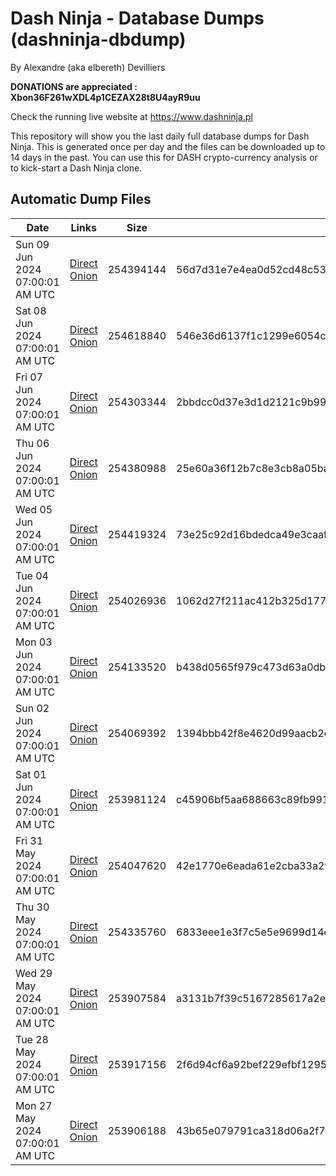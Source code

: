 # Dash Ninja - Database Dumps (dashninja-dbdump)
By Alexandre (aka elbereth) Devilliers

**DONATIONS are appreciated : Xbon36F261wXDL4p1CEZAX28t8U4ayR9uu**

Check the running live website at https://www.dashninja.pl

This repository will show you the last daily full database dumps for Dash Ninja. This is generated once per day and the files can be downloaded up to 14 days in the past.
You can use this for DASH crypto-currency analysis or to kick-start a Dash Ninja clone.


## Automatic Dump Files
| Date | Links | Size | SHA256 |
|--|--|--|--|
| Sun 09 Jun 2024 07:00:01 AM UTC | [Direct](https://oshi.at/njgU) [Onion](http://5ety7tpkim5me6eszuwcje7bmy25pbtrjtue7zkqqgziljwqy3rrikqd.onion/njgU) | 254394144 | 56d7d31e7e4ea0d52cd48c53fa8b544ecf4e83fff5ea096420f9f9864c017b7f | 
| Sat 08 Jun 2024 07:00:01 AM UTC | [Direct](https://oshi.at/vsew) [Onion](http://5ety7tpkim5me6eszuwcje7bmy25pbtrjtue7zkqqgziljwqy3rrikqd.onion/vsew) | 254618840 | 546e36d6137f1c1299e6054c43031387848df8498fec12dc7f196acec352270d | 
| Fri 07 Jun 2024 07:00:01 AM UTC | [Direct](https://oshi.at/AHKq) [Onion](http://5ety7tpkim5me6eszuwcje7bmy25pbtrjtue7zkqqgziljwqy3rrikqd.onion/AHKq) | 254303344 | 2bbdcc0d37e3d1d2121c9b997324771b5a1c6f45db9df268520c9a66d4778f68 | 
| Thu 06 Jun 2024 07:00:01 AM UTC | [Direct](https://oshi.at/xRZF) [Onion](http://5ety7tpkim5me6eszuwcje7bmy25pbtrjtue7zkqqgziljwqy3rrikqd.onion/xRZF) | 254380988 | 25e60a36f12b7c8e3cb8a05ba3a8656eb6739d5c391853a7aa77e5653546cc29 | 
| Wed 05 Jun 2024 07:00:01 AM UTC | [Direct](https://oshi.at/fQTn) [Onion](http://5ety7tpkim5me6eszuwcje7bmy25pbtrjtue7zkqqgziljwqy3rrikqd.onion/fQTn) | 254419324 | 73e25c92d16bdedca49e3caafb4d445c9c4d4dcb486c24e194df1710bd82bfa4 | 
| Tue 04 Jun 2024 07:00:01 AM UTC | [Direct](https://oshi.at/uNRf) [Onion](http://5ety7tpkim5me6eszuwcje7bmy25pbtrjtue7zkqqgziljwqy3rrikqd.onion/uNRf) | 254026936 | 1062d27f211ac412b325d177b9f1653baacf77c4074a16f1146bc49b99ebe05a | 
| Mon 03 Jun 2024 07:00:01 AM UTC | [Direct](https://oshi.at/GNsU) [Onion](http://5ety7tpkim5me6eszuwcje7bmy25pbtrjtue7zkqqgziljwqy3rrikqd.onion/GNsU) | 254133520 | b438d0565f979c473d63a0db5db29472e35a8420e196e845e5c9b845ae282aaa | 
| Sun 02 Jun 2024 07:00:01 AM UTC | [Direct](https://oshi.at/nBZS) [Onion](http://5ety7tpkim5me6eszuwcje7bmy25pbtrjtue7zkqqgziljwqy3rrikqd.onion/nBZS) | 254069392 | 1394bbb42f8e4620d99aacb2c6fbd1948781bd2aac582e2767e0bf6675d39cf2 | 
| Sat 01 Jun 2024 07:00:01 AM UTC | [Direct](https://oshi.at/HphN) [Onion](http://5ety7tpkim5me6eszuwcje7bmy25pbtrjtue7zkqqgziljwqy3rrikqd.onion/HphN) | 253981124 | c45906bf5aa688663c89fb99148d0d7bbf4fa4b1ea8ad7c008bccac92da63c5e | 
| Fri 31 May 2024 07:00:01 AM UTC | [Direct](<html>) [Onion]() | 254047620 | 42e1770e6eada61e2cba33a2ffda170569bbe26a5547ec3bbc5963002f5d916a | 
| Thu 30 May 2024 07:00:01 AM UTC | [Direct](https://oshi.at/WjsU) [Onion](http://5ety7tpkim5me6eszuwcje7bmy25pbtrjtue7zkqqgziljwqy3rrikqd.onion/WjsU) | 254335760 | 6833eee1e3f7c5e5e9699d14ebca633db969b17bad8ad2d9c24d4f1d4930dd94 | 
| Wed 29 May 2024 07:00:01 AM UTC | [Direct](https://oshi.at/YLrZ) [Onion](http://5ety7tpkim5me6eszuwcje7bmy25pbtrjtue7zkqqgziljwqy3rrikqd.onion/YLrZ) | 253907584 | a3131b7f39c5167285617a2ecc8dd8a3020e67694d8ed47617da7227adf7262e | 
| Tue 28 May 2024 07:00:01 AM UTC | [Direct](<html>) [Onion]() | 253917156 | 2f6d94cf6a92bef229efbf1295a5a317c386c553b9efb36b731505428bc4cc2e | 
| Mon 27 May 2024 07:00:01 AM UTC | [Direct](https://oshi.at/ZvmL) [Onion](http://5ety7tpkim5me6eszuwcje7bmy25pbtrjtue7zkqqgziljwqy3rrikqd.onion/ZvmL) | 253906188 | 43b65e079791ca318d06a2f7f98b00299eed003926e7b0e6cfacb535aa1d3400 | 
